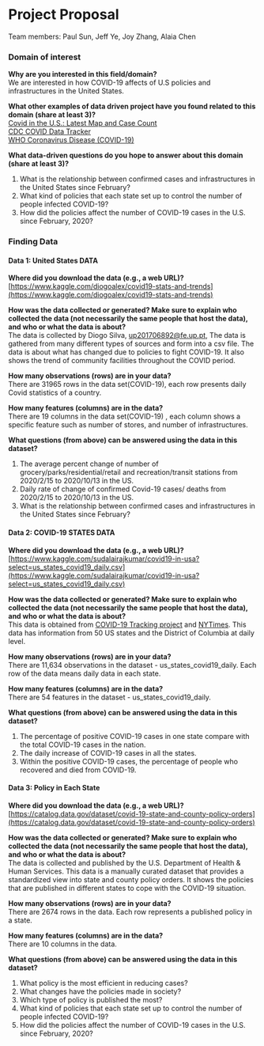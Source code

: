 # Project Proposal

Team members:
Paul Sun, Jeff Ye, Joy Zhang, Alaia Chen

### Domain of interest
**Why are you interested in this field/domain?**  
We are interested in how COVID-19 affects of U.S policies and infrastructures in the United States.

**What other examples of data driven project have you found related to this domain (share at least 3)?**  
[Covid in the U.S.: Latest Map and Case Count](https://www.nytimes.com/interactive/2020/us/coronavirus-us-cases.html)  
[CDC COVID Data Tracker](https://covid.cdc.gov/covid-data-tracker/#cases_casesinlast7days)  
[WHO Coronavirus Disease (COVID-19)](https://covid19.who.int/?gclid=CjwKCAjw_sn8BRBrEiwAnUGJDpn5H4K3_2eKWFi2g8J1Q263dgxMba5PWIvO4i59sCry-Du2o2APnhoC_HcQAvD_BwE)

**What data-driven questions do you hope to answer about this domain (share at least 3)?**
1. What is the relationship between confirmed cases and infrastructures in the United States since February?
2. What kind of policies that each state set up to control the number of people infected COVID-19?
3. How did the policies affect the number of COVID-19 cases in the U.S. since February, 2020?

### Finding Data
#### Data 1: United States DATA
**Where did you download the data (e.g., a web URL)?**  
[https://www.kaggle.com/diogoalex/covid19-stats-and-trends](https://www.kaggle.com/diogoalex/covid19-stats-and-trends)

**How was the data collected or generated? Make sure to explain who collected the data (not necessarily the same people that host the data), and who or what the data is about?**  
The data is collected by Diogo Silva, up201706892@fe.up.pt, The data is gathered from many different types of sources and form into a csv file. The data is about what has changed due to policies to fight COVID-19. It also shows the trend of community facilities throughout the COVID period.

**How many observations (rows) are in your data?**  
There are 31965 rows in the data set(COVID-19), each row presents daily Covid statistics of a country.

**How many features (columns) are in the data?**  
There are 19 columns in the data set(COVID-19) , each column shows a specific feature such as number of stores, and number of infrastructures.

**What questions (from above) can be answered using the data in this dataset?**
1. The average percent change of number of grocery/parks/residential/retail and recreation/transit stations from 2020/2/15 to 2020/10/13 in the US.
2. Daily rate of change of confirmed Covid-19 cases/ deaths from 2020/2/15 to 2020/10/13 in the US.
3. What is the relationship between confirmed cases and infrastructures in the United States since February?

#### Data 2: COVID-19 STATES DATA
**Where did you download the data (e.g., a web URL)?**  
[https://www.kaggle.com/sudalairajkumar/covid19-in-usa?select=us_states_covid19_daily.csv](https://www.kaggle.com/sudalairajkumar/covid19-in-usa?select=us_states_covid19_daily.csv)

**How was the data collected or generated? Make sure to explain who collected the data (not necessarily the same people that host the data), and who or what the data is about?**  
This data is obtained from [COVID-19 Tracking project](https://covidtracking.com/) and [NYTimes](https://github.com/nytimes/covid-19-data). This data has information from 50 US states and the District of Columbia at daily level.

**How many observations (rows) are in your data?**  
There are 11,634 observations in the dataset -  us_states_covid19_daily. Each row of the data means daily data  in each state.

**How many features (columns) are in the data?**  
There are 54 features in the dataset - us_states_covid19_daily.

**What questions (from above) can be answered using the data in this dataset?**  
1. The percentage of positive COVID-19 cases in one state compare with the total COVID-19  cases in the nation.
2. The daily increase of COVID-19 cases in all the states.
3. Within the positive COVID-19 cases, the percentage of people who recovered and died from COVID-19.

#### Data 3: Policy in Each State
**Where did you download the data (e.g., a web URL)?**  
[https://catalog.data.gov/dataset/covid-19-state-and-county-policy-orders](https://catalog.data.gov/dataset/covid-19-state-and-county-policy-orders)

**How was the data collected or generated? Make sure to explain who collected the data (not necessarily the same people that host the data), and who or what the data is about?**  
The data is collected and published by the U.S. Department of Health & Human Services. This data is a manually curated dataset that provides a standardized view into state and county policy orders. It shows the policies that are published in different states to cope with the COVID-19 situation.

**How many observations (rows) are in your data?**  
There are 2674 rows in the data. Each row represents a published policy in a state.

**How many features (columns) are in the data?**  
There are 10 columns in the data.

**What questions (from above) can be answered using the data in this dataset?**

1. What policy is the most efficient in reducing cases?
2. What changes have the policies made in society?
3. Which type of policy is published the most?
4. What kind of policies that each state set up to control the number of people infected COVID-19?
5. How did the policies affect the number of COVID-19 cases in the U.S. since February, 2020?
